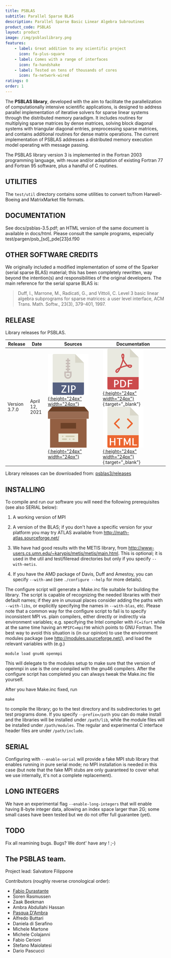 ```yaml
---
title: PSBLAS
subtitle: Parallel Sparse BLAS
description: Parallel Sparse Basic Linear Algebra Subroutines
product_code: PSBLAS
layout: product
image: /img/psblaslibrary.png
features:
    - label: Great addition to any scientific project
      icon: fa-plus-square
    - label: Comes with a range of interfaces
      icon: fa-handshake
    - label: Tested on tens of thousands of cores
      icon: fa-network-wired
ratings: 0
order: 1
---
```


The **PSBLAS library**, developed with the aim to facilitate the
parallelization of computationally intensive scientific applications,
is designed to address parallel implementation of iterative solvers
for sparse linear systems through the distributed memory paradigm.  It
includes routines for multiplying sparse matrices by dense matrices,
solving block diagonal systems with triangular diagonal entries,
preprocessing sparse matrices, and contains additional routines for
dense matrix operations.  The current implementation of PSBLAS
addresses a distributed memory execution model operating with message
passing.

The PSBLAS library version 3 is  implemented in the Fortran 2003 programming
language, with reuse and/or adaptation of  existing Fortran 77 and Fortran 95
software, plus a handful of C  routines.

UTILITIES
---------
The `test/util` directory contains some utilities to convert to/from
Harwell-Boeing and MatrixMarket file formats.


DOCUMENTATION
-------------
See docs/psblas-3.5.pdf; an HTML version of the same document is
available in docs/html. Please consult the sample programs, especially
test/pargen/psb_[sd]_pde[23]d.f90


OTHER SOFTWARE CREDITS
----------------------
We originally included a modified implementation of some of the Sparker
(serial sparse BLAS)  material; this has been completely rewritten, way
beyond the intention(s) and responsibilities of the original developers.
The main reference for the serial sparse BLAS is:
>Duff, I., Marrone, M., Radicati, G., and Vittoli, C. Level 3 basic
>linear algebra subprograms for sparse matrices: a user level interface,
>ACM Trans. Math. Softw., 23(3), 379-401, 1997.


RELEASE
-------

Library releases for PSBLAS.

|Release | Date | Sources                        | Documentation             |
|--------|------|--------------------------------|---------------------------|
| Version 3.7.0| April 12, 2021  | [![ZIP](/img/zipicon.png){:height="24px" width="24px"}](https://github.com/sfilippone/psblas3/archive/refs/tags/v3.7.0.zip)  [![Archive](/img/archiveicon.png){:height="24px" width="24px"}](https://github.com/sfilippone/psblas3/archive/refs/tags/v3.7.0.tar.gz) | [![PDF](/img/pdficon.png){:height="24px" width="24px"}](/psblasguide/psblas-3.7.pdf){:target="_blank"} [![HTML](/img/htmlicon.png){:height="24px" width="24px"}](https://psctoolkit.github.io/psblasguide/index.html){:target="_blank"}  |    

Library releases can be downloaded from: [psblas3/releases](https://github.com/sfilippone/psblas3/releases)



INSTALLING
----------
To compile and run our software you will need the following
prerequisites (see also SERIAL below):

1. A working version of MPI

2. A version of the BLAS; if you don't have a specific version for your
   platform you may try ATLAS available from
   http://math-atlas.sourceforge.net/

3. We have had good results with  the METIS library, from
   http://www-users.cs.umn.edu/~karypis/metis/metis/main.html.
   This is optional; it is  used in the util and test/fileread
   directories but only if you specify `--with-metis`.

4. If you have the AMD package of Davis, Duff and Amestoy, you can
   specify `--with-amd` (see `./configure --help` for more details).

The configure script will generate a Make.inc file suitable for building
the library. The script is capable of recognizing the needed libraries
with their default names; if they are in unusual places consider adding
the paths with `--with-libs`, or explicitly specifying the names in
`--with-blas`, etc. Please note that a common way for the configure script
to fail is to specify inconsistent MPI vs. plain compilers, either
directly or indirectly via environment variables; e.g. specifying the
Intel compiler with `FC=ifort` while at the same time having an
`MPIFC=mpif90` which points to GNU Fortran. The best way to avoid this
situation is (in our opinion) to use the environment modules package
(see http://modules.sourceforge.net/), and load the relevant
variables with (e.g.)
```
module load gnu46 openmpi
```
This will delegate to the modules setup to make sure that the version of
openmpi in use is the one compiled with the gnu46 compilers. After the
configure script has completed you can always tweak the Make.inc file
yourself.

After you have Make.inc fixed,  run
```
make
```
to  compile the library; go to the test directory and its subdirectories
to get test programs done. If you specify `--prefix=/path` you can do make
install and the libraries will be installed under `/path/lib`, while the
module files will be installed under `/path/modules`. The regular and
experimental C interface header files are under `/path/include`.

SERIAL
------
Configuring with `--enable-serial` will provide a fake MPI stub library
that enables running in pure serial mode; no MPI installation is needed
in this case (but note that the fake MPI stubs are only guaranteed to
cover what we use internally, it's not a complete replacement).

LONG INTEGERS
-------------
We have an experimental flag `--enable-long-integers` that will enable
having 8-byte integer data, allowing an index space larger than 2G; some
small cases have been tested but we do not offer full guarantee (yet).


TODO
----
Fix all reamining bugs. Bugs? We dont' have any ! ;-)


The PSBLAS team.
---------------
Project lead:
Salvatore Filippone

Contributors (roughly reverse cronological order):

- [Fabio Durastante](https://fdurastante.github.io)
- Soren 	   Rasmussen
- Zaak       Beekman
- Ambra	   Abdullahi Hassan
- [Pasqua	   D'Ambra](https://www.iac.cnr.it/~dambra/)
- Alfredo    Buttari
- Daniela    di Serafino
- Michele    Martone
- Michele    Colajanni
- Fabio      Cerioni
- Stefano    Maiolatesi
- Dario      Pascucci
